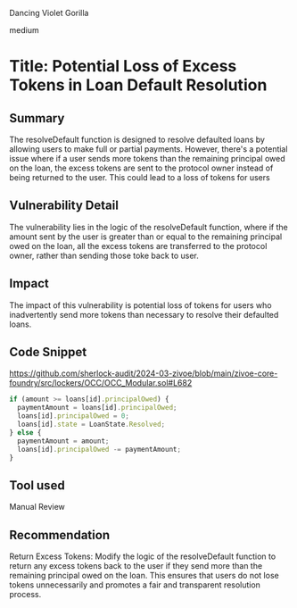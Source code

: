 Dancing Violet Gorilla

medium

# Title: Potential Loss of Excess Tokens in Loan Default Resolution

## Summary

The resolveDefault function is designed to resolve defaulted loans by allowing users to make full or partial payments. However, there's a potential issue where if a user sends more tokens than the remaining principal owed on the loan, the excess tokens are sent to the protocol owner instead of being returned to the user. This could lead to a loss of tokens for users

## Vulnerability Detail

The vulnerability lies in the logic of the resolveDefault function, where if the amount sent by the user is greater than or equal to the remaining principal owed on the loan, all the excess tokens are transferred to the protocol owner, rather than sending those toke back to user.

## Impact

The impact of this vulnerability is potential loss of tokens for users who inadvertently send more tokens than necessary to resolve their defaulted loans.

## Code Snippet
https://github.com/sherlock-audit/2024-03-zivoe/blob/main/zivoe-core-foundry/src/lockers/OCC/OCC_Modular.sol#L682

```javascript
if (amount >= loans[id].principalOwed) {
  paymentAmount = loans[id].principalOwed;
  loans[id].principalOwed = 0;
  loans[id].state = LoanState.Resolved;
} else {
  paymentAmount = amount;
  loans[id].principalOwed -= paymentAmount;
}
```

## Tool used

Manual Review

## Recommendation

Return Excess Tokens: Modify the logic of the resolveDefault function to return any excess tokens back to the user if they send more than the remaining principal owed on the loan. This ensures that users do not lose tokens unnecessarily and promotes a fair and transparent resolution process.
